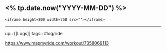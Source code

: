## <% tp.date.now("YYYY-MM-DD") %>


`<iframe height=800 width=750 src=""></iframe>`

---

up:: [[Logs]]
tags:: #log/ride 


https://www.mapmyride.com/workout/7358069113